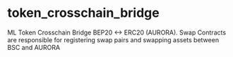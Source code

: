 # token_crosschain_bridge
ML Token Crosschain Bridge BEP20 &lt;-> ERC20 (AURORA). Swap Contracts are responsible for registering swap pairs and swapping assets between BSC and AURORA 
